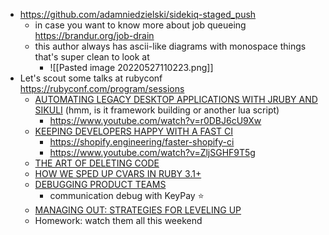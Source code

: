 - https://github.com/adamniedzielski/sidekiq-staged_push
	- in case you want to know more about job queueing https://brandur.org/job-drain
	- this author always has ascii-like diagrams with monospace things that's super clean to look at
		- ![[Pasted image 20220527110223.png]]
- Let's scout some talks at rubyconf https://rubyconf.com/program/sessions 
	- [AUTOMATING LEGACY DESKTOP APPLICATIONS WITH JRUBY AND SIKULI](https://rubyconf.com/program/sessions#session-1231) (hmm, is it framework building or another lua script)
		- https://www.youtube.com/watch?v=r0DBJ6cU9Xw
	- [KEEPING DEVELOPERS HAPPY WITH A FAST CI](https://rubyconf.com/program/sessions#session-1219)
		- https://shopify.engineering/faster-shopify-ci
		- https://www.youtube.com/watch?v=ZljSGHF9T5g
	- [THE ART OF DELETING CODE](https://rubyconf.com/program/sessions#session-1236)
	- [HOW WE SPED UP CVARS IN RUBY 3.1+](https://rubyconf.com/program/sessions#session-1196) 
	- [DEBUGGING PRODUCT TEAMS](https://rubyconf.com/program/sessions#session-1176)
		- communication debug with KeyPay :star: 
	- [MANAGING OUT: STRATEGIES FOR LEVELING UP](https://rubyconf.com/program/sessions#session-1174)
	- Homework: watch them all this weekend
